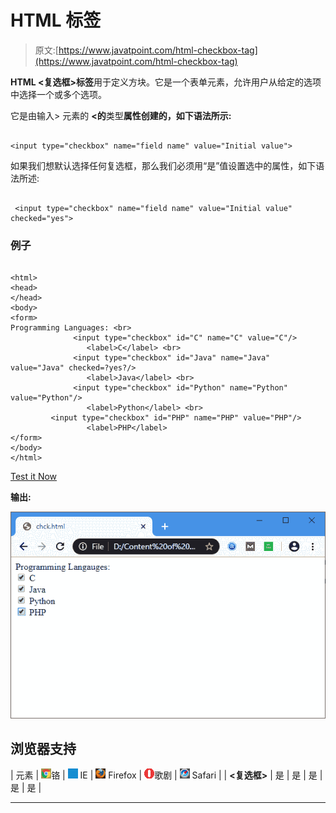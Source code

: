 # HTML <checkbox>标签</checkbox>

> 原文:[https://www.javatpoint.com/html-checkbox-tag](https://www.javatpoint.com/html-checkbox-tag)

**HTML <复选框>标签**用于定义方块。它是一个表单元素，允许用户从给定的选项中选择一个或多个选项。

它是由输入> 元素的 **<的**类型**属性创建的，如下语法所示:**

```

<input type="checkbox" name="field name" value="Initial value">  

```

如果我们想默认选择任何复选框，那么我们必须用“是”值设置选中的属性，如下语法所述:

```

 <input type="checkbox" name="field name" value="Initial value" checked="yes">  

```

### 例子

```

<html>
<head>
</head>
<body>
<form>
Programming Languages: <br>  
              <input type="checkbox" id="C" name="C" value="C"/>  
                 <label>C</label> <br>  
              <input type="checkbox" id="Java" name="Java" value="Java" checked=?yes?/>  
                 <label>Java</label> <br>  
              <input type="checkbox" id="Python" name="Python" value="Python"/>  
                 <label>Python</label> <br>
	     <input type="checkbox" id="PHP" name="PHP" value="PHP"/>  
                 <label>PHP</label>
</form>
</body>
</html>

```

[Test it Now](https://www.javatpoint.com/oprweb/test.jsp?filename=html-checkbox-tag)

**输出:**

![HTML Checkbox Tag](img/8caab7f3b8dd90bbf47604fde51ac452.png)

## 浏览器支持

| 元素 | ![chrome browser](img/4fbdc93dc2016c5049ed108e7318df19.png)铬 | ![ie browser](img/83dd23df1fe8373fd5bf054b2c1dd88b.png) IE | ![firefox browser](img/4f001fff393888a8a807ed29b28145d1.png) Firefox | ![opera browser](img/6cad4a592cc69a052056a0577b4aac65.png)歌剧 | ![safari browser](img/a0f6a9711a92203c5dc5c127fe9c9fca.png) Safari |
| **<复选框>** | 是 | 是 | 是 | 是 | 是 |

* * *